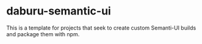 # daburu-semantic-ui
This is a template for projects that seek to create custom Semanti-UI builds and package them with npm.
